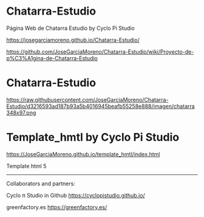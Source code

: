 # Chatarra-Estudio
Página Web de Chatarra Estudio by Cyclo Pi Studio

https://josegarciamoreno.github.io/Chatarra-Estudio/

https://github.com/JoseGarciaMoreno/Chatarra-Estudio/wiki/Proyecto-de-p%C3%A1gina-de-Chatarra-Estudio

# Chatarra-Estudio

https://raw.githubusercontent.com/JoseGarciaMoreno/Chatarra-Estudio/d3216593ad187b93a5b4016945beafb55258e888/imagen/chatarra348x97.png

# Template_hmtl by Cyclo Pi Studio

https://JoseGarciaMoreno.github.io/template_hmtl/index.html

Template html 5

-----------------------------------------
Collaborators and partners:

Cyclo π Studio in Github https://cyclopistudio.github.io/

greenfactory.es https://greenfactory.es/

